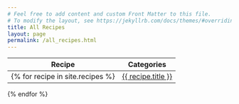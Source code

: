 ```yaml
---
# Feel free to add content and custom Front Matter to this file.
# To modify the layout, see https://jekyllrb.com/docs/themes/#overriding-theme-defaults
title: All Recipes
layout: page
permalink: /all_recipes.html
---
```


|Recipe|Categories
|-|-
{% for recipe in site.recipes %} | [{{ recipe.title }}]({{recipe.url}}) |  {% for tag in recipe.tags %}  [{{tag|capitalize}}]( tags/{{ tag }}.html ) {% endfor %} 
{% endfor %}
